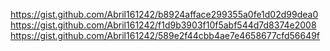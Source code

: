 https://gist.github.com/Abril161242/b8924afface299355a0fe1d02d99dea0
https://gist.github.com/Abril161242/f1d9b3903f10f5abf544d7d8374e2008
https://gist.github.com/Abril161242/589e2f44cbb4ae7e4658677cfd56649f
